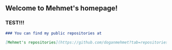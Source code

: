 ## Welcome to Mehmet's homepage!

### TEST!!!

```markdown
### You can find my public repositories at

[Mehmet's repositories](https://github.com/doganmehmet?tab=repositories)

